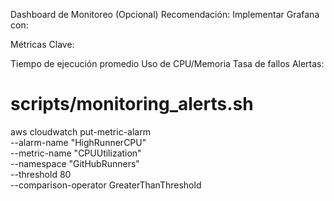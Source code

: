 Dashboard de Monitoreo (Opcional)
Recomendación: Implementar Grafana con:

Métricas Clave:

Tiempo de ejecución promedio
Uso de CPU/Memoria
Tasa de fallos
Alertas:

# scripts/monitoring_alerts.sh
aws cloudwatch put-metric-alarm \
  --alarm-name "HighRunnerCPU" \
  --metric-name "CPUUtilization" \
  --namespace "GitHubRunners" \
  --threshold 80 \
  --comparison-operator GreaterThanThreshold
